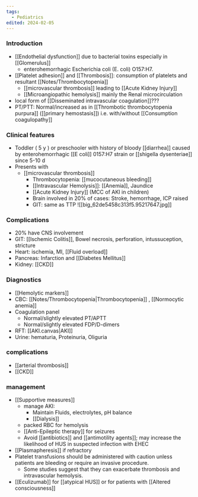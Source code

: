 ```yaml
---
tags:
  - Pediatrics
edited: 2024-02-05
---
```

### Introduction
- [[Endothelial dysfunction]] due to bacterial toxins especially in [[Glomerulus]] 
	- enterohemorrhagic Escherichia coli (E. coli) O157:H7.
- [[Platelet adhesion]] and [[Thrombosis]]: consumption of platelets and resultant [[Notes/Thrombocytopenia]] 
	- [[microvascular thrombosis]] leading to [[Acute Kidney Injury]] 
	- [[Microangiopathic hemolysis]] mainly the Renal microcirculation
- local form of [[Disseminated intravascular coagulation]]???
- PT/PTT: Normal/increased as in [[Thrombotic thrombocytopenia purpura]] ([[primary hemostasis]]) i.e. with/without [[Consumption coagulopathy]] 

### Clinical features
- Toddler ( 5 y ) or preschooler with history of bloody [[diarrhea]] caused by enterohemorrhagic [[E coli]] 0157:H7 strain or [[shigella dysenteriae]] since 5-10 d 
- Presents with 
	- [[microvascular thrombosis]] 
		- Thrombocytopenia: [[mucocutaneous bleeding]]
		- [[Intravascular Hemolysis]]: [[Anemia]], Jaundice
		- [[Acute Kidney Injury]] (MCC of AKI in children)
		- Brain involved in 20% of cases: Stroke, hemorrhage, ICP raised
		- GIT: same as TTP 
![[big_62de5458c313f5.95217647.jpg]]

### Complications
- 20% have CNS involvement
- GIT: [[Ischemic Colitis]], Bowel necrosis, perforation, intussuception, stricture
- Heart: ischemia, MI, [[Fluid overload]]
- Pancreas: Infarction and [[Diabetes Mellitus]]
- Kidney: [[CKD]] 

### Diagnostics
- [[Hemolytic markers]]
- CBC: [[Notes/Thrombocytopenia|Thrombocytopenia]] , [[Normocytic anemia]]  
- Coagulation panel
	- Normal/slightly elevated PT/APTT
	- Normal/slightly elevated FDP/D-dimers
- RFT: [[AKI.canvas|AKI]] 
- Urine: hematuria, Proteinuria, Oliguria 

### complications
- [[arterial thrombosis]]
- [[CKD]] 
### management
- [[Supportive measures]] 
	- manage AKI: 
		- Maintain Fluids, electrolytes, pH balance
		- [[Dialysis]] 
	- packed RBC for hemolysis
	- [[Anti-Epileptic therapy]] for seizures
	- Avoid [[antibiotics]] and [[antimotility agents]]; may increase the likelihood of HUS in suspected infection with EHEC
- [[Plasmapheresis]] if refractory 
- Platelet transfusions should be administered with caution unless patients are bleeding or require an invasive procedure. 
	- Some studies suggest that they can exacerbate thrombosis and intravascular hemolysis.
- [[Eculizumab]] for [[atypical HUS]] or for patients with [[Altered consciousness]]



